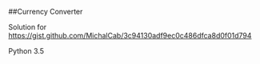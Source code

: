 ##Currency Converter

Solution for 
https://gist.github.com/MichalCab/3c94130adf9ec0c486dfca8d0f01d794

Python 3.5
